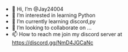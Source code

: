 - 👋 Hi, I’m @Jay24004
- 👀 I’m interested in learning Python
- 🌱 I’m currently learning discord,py 
- 💞️ I’m looking to collaborate on ...
- 📫 How to reach me join my discord server at https://discord.gg/NmD4JGCaNc

<!---
Jay24004/Jay24004 is a ✨ special ✨ repository because its `README.md` (this file) appears on your GitHub profile.
You can click the Preview link to take a look at your changes.
--->

